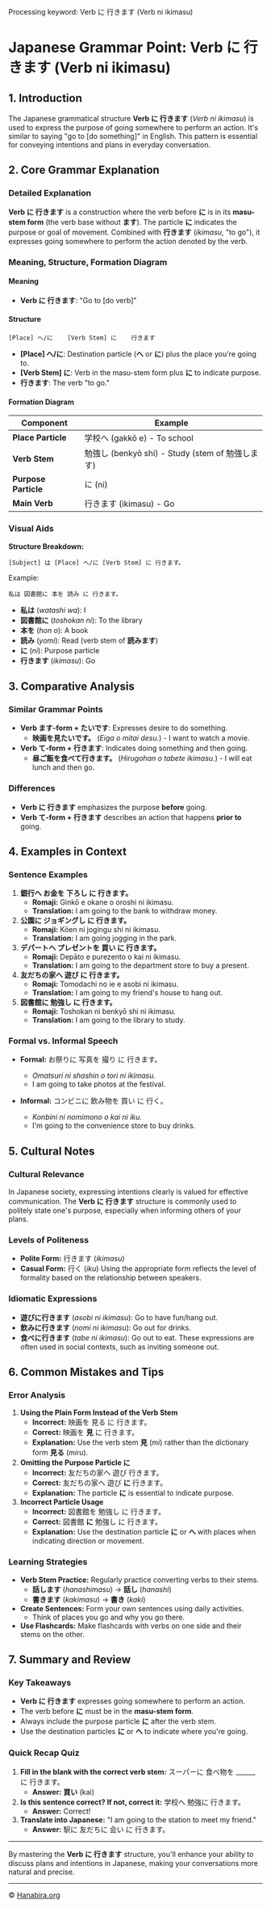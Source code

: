 Processing keyword: Verb に 行きます (Verb ni ikimasu)
# Japanese Grammar Point: Verb に 行きます (Verb ni ikimasu)

## 1. Introduction
The Japanese grammatical structure **Verb に 行きます** (_Verb ni ikimasu_) is used to express the purpose of going somewhere to perform an action. It's similar to saying "go to [do something]" in English. This pattern is essential for conveying intentions and plans in everyday conversation.
## 2. Core Grammar Explanation
### Detailed Explanation
**Verb に 行きます** is a construction where the verb before **に** is in its **masu-stem form** (the verb base without **ます**). The particle **に** indicates the purpose or goal of movement. Combined with **行きます** (_ikimasu_, "to go"), it expresses going somewhere to perform the action denoted by the verb.
### Meaning, Structure, Formation Diagram
#### Meaning
- **Verb に 行きます**: "Go to [do verb]"
#### Structure
```
[Place] へ/に    [Verb Stem] に    行きます
```
- **[Place] へ/に**: Destination particle (**へ** or **に**) plus the place you're going to.
- **[Verb Stem] に**: Verb in the masu-stem form plus **に** to indicate purpose.
- **行きます**: The verb "to go."
#### Formation Diagram
| Component        | Example                                      |
|------------------|----------------------------------------------|
| **Place Particle**  | 学校へ (gakkō e) - To school                 |
| **Verb Stem**     | 勉強し (benkyō shi) - Study (stem of 勉強します) |
| **Purpose Particle** | に (ni)                                     |
| **Main Verb**       | 行きます (ikimasu) - Go                        |
### Visual Aids
**Structure Breakdown:**
```
[Subject] は [Place] へ/に [Verb Stem] に 行きます。
```
Example:
```
私は 図書館に 本を 読み に 行きます。
```
- **私は** (_watashi wa_): I
- **図書館に** (_toshokan ni_): To the library
- **本を** (_hon o_): A book
- **読み** (_yomi_): Read (verb stem of **読みます**)
- **に** (_ni_): Purpose particle
- **行きます** (_ikimasu_): Go
## 3. Comparative Analysis
### Similar Grammar Points
- **Verb ます-form + たいです**: Expresses desire to do something.
  - **映画を見たいです。** (_Eiga o mitai desu._) - I want to watch a movie.
- **Verb て-form + 行きます**: Indicates doing something and then going.
  - **昼ご飯を食べて行きます。** (_Hirugohan o tabete ikimasu._) - I will eat lunch and then go.
### Differences
- **Verb に 行きます** emphasizes the purpose **before** going.
- **Verb て-form + 行きます** describes an action that happens **prior to** going.
## 4. Examples in Context
### Sentence Examples
1. **銀行へ お金を 下ろし に 行きます。**
   - **Romaji:** Ginkō e okane o oroshi ni ikimasu.
   - **Translation:** I am going to the bank to withdraw money.
2. **公園に ジョギングし に 行きます。**
   - **Romaji:** Kōen ni jogingu shi ni ikimasu.
   - **Translation:** I am going jogging in the park.
3. **デパートへ プレゼントを 買い に 行きます。**
   - **Romaji:** Depāto e purezento o kai ni ikimasu.
   - **Translation:** I am going to the department store to buy a present.
4. **友だちの家へ 遊び に 行きます。**
   - **Romaji:** Tomodachi no ie e asobi ni ikimasu.
   - **Translation:** I am going to my friend's house to hang out.
5. **図書館に 勉強し に 行きます。**
   - **Romaji:** Toshokan ni benkyō shi ni ikimasu.
   - **Translation:** I am going to the library to study.
### Formal vs. Informal Speech
- **Formal:** お祭りに 写真を 撮り に 行きます。
  - _Omatsuri ni shashin o tori ni ikimasu._
  - I am going to take photos at the festival.
  
- **Informal:** コンビニに 飲み物を 買い に 行く。
  - _Konbini ni nomimono o kai ni iku._
  - I'm going to the convenience store to buy drinks.
## 5. Cultural Notes
### Cultural Relevance
In Japanese society, expressing intentions clearly is valued for effective communication. The **Verb に 行きます** structure is commonly used to politely state one's purpose, especially when informing others of your plans.
### Levels of Politeness
- **Polite Form:** 行きます (_ikimasu_)
- **Casual Form:** 行く (_iku_)
Using the appropriate form reflects the level of formality based on the relationship between speakers.
### Idiomatic Expressions
- **遊びに行きます** (_asobi ni ikimasu_): Go to have fun/hang out.
- **飲みに行きます** (_nomi ni ikimasu_): Go out for drinks.
- **食べに行きます** (_tabe ni ikimasu_): Go out to eat.
These expressions are often used in social contexts, such as inviting someone out.
## 6. Common Mistakes and Tips
### Error Analysis
1. **Using the Plain Form Instead of the Verb Stem**
   - **Incorrect:** 映画を 見る に 行きます。
   - **Correct:** 映画を **見** に 行きます。
   - **Explanation:** Use the verb stem **見** (_mi_) rather than the dictionary form **見る** (_miru_).
2. **Omitting the Purpose Particle に**
   - **Incorrect:** 友だちの家へ 遊び 行きます。
   - **Correct:** 友だちの家へ 遊び **に** 行きます。
   - **Explanation:** The particle **に** is essential to indicate purpose.
3. **Incorrect Particle Usage**
   - **Incorrect:** 図書館を 勉強し に 行きます。
   - **Correct:** 図書館 **に** 勉強し に 行きます。
   - **Explanation:** Use the destination particle **に** or **へ** with places when indicating direction or movement.
### Learning Strategies
- **Verb Stem Practice:** Regularly practice converting verbs to their stems.
  - **話します** (_hanashimasu_) → **話し** (_hanashi_)
  - **書きます** (_kakimasu_) → **書き** (_kaki_)
- **Create Sentences:** Form your own sentences using daily activities.
  - Think of places you go and why you go there.
- **Use Flashcards:** Make flashcards with verbs on one side and their stems on the other.
## 7. Summary and Review
### Key Takeaways
- **Verb に 行きます** expresses going somewhere to perform an action.
- The verb before **に** must be in the **masu-stem form**.
- Always include the purpose particle **に** after the verb stem.
- Use the destination particles **に** or **へ** to indicate where you're going.
### Quick Recap Quiz
1. **Fill in the blank with the correct verb stem:**
   スーパーに 食べ物を ______ に 行きます。
   - **Answer:** **買い** (kai)
2. **Is this sentence correct? If not, correct it:**
   学校へ 勉強に 行きます。
   - **Answer:** Correct!
3. **Translate into Japanese:**
   "I am going to the station to meet my friend."
   - **Answer:** 駅に 友だちに 会い に 行きます。

---
By mastering the **Verb に 行きます** structure, you'll enhance your ability to discuss plans and intentions in Japanese, making your conversations more natural and precise.


---

© [Hanabira.org](https://hanabira.org)
